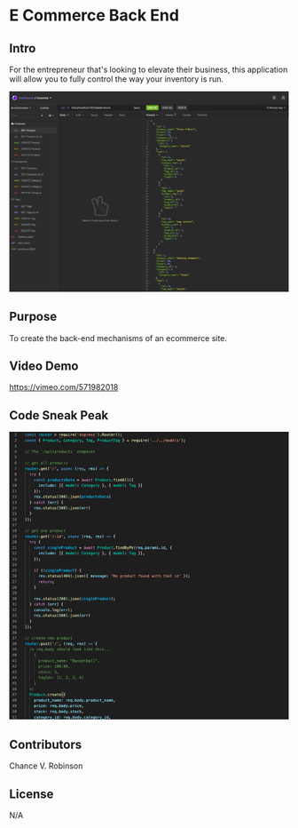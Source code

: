 # E Commerce Back End

## Intro

For the entrepreneur that's looking to elevate their business, this application will allow you to fully control the way your inventory is run.

![Screenshot](Assets/Top.png)

## Purpose

To create the back-end mechanisms of an ecommerce site.

## Video Demo

https://vimeo.com/571982018

## Code Sneak Peak

![Screenshot](Assets/Code.png)

## Contributors

Chance V. Robinson

## License

N/A